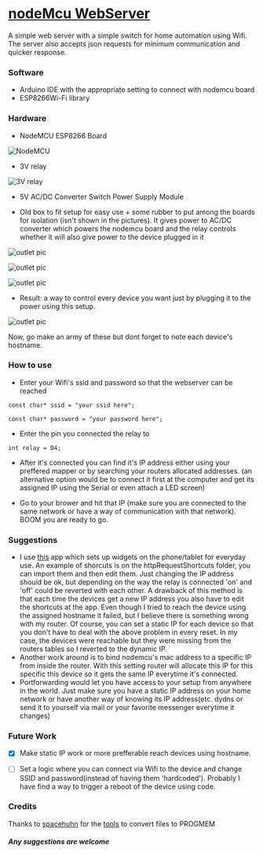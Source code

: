# [nodeMcu WebServer](https://leytpapas.github.io/nodeMcuWebServer/)

A simple web server with a simple switch for home automation using Wifi. The server also accepts json requests for minimum communication and quicker response.

### Software

* Arduino IDE with the appropriate setting to connect with nodemcu board
* ESP8266Wi-Fi library


### Hardware

* NodeMCU ESP8266  Board

![NodeMCU](images/nodemcu.jpg)

* 3V relay

![3V relay](images/relay.jpg)


* 5V AC/DC Converter Switch Power Supply Module


* Old box to fit setup for easy use + some rubber to put among the boards for isolation (isn't shown in the pictures). It gives power to AC/DC converter which powers the nodemcu board and the relay controls whether it will also give power to the device plugged in it

![outlet pic](images/priza1.jpg)

![outlet pic](images/priza3.jpg)

![outlet pic](images/priza2.jpg)

* Result: a way to control every device you want just by plugging it to the power using this setup.

![outlet pic](images/priza4.jpg)


Now, go make an army of these but dont forget to note each device's hostname.


### How to use

* Enter your Wifi's ssid and password so that the webserver can be reached

```
const char* ssid = "your ssid here";

const char* password = "your password here";
```

* Enter the pin you connected the relay to

```
int relay = D4;
```

* After it's connected you can find it's IP address either using your preffered mapper or by searching your routers allocated addresses.
(an alternative option would be to connect it first at the computer and get its assigned IP using the Serial or even attach a LED screen)

* Go to your brower and hit that IP (make sure you are connected to the same network or have a way of communication with that network). BOOM you are ready to go. 


### Suggestions

  * I use [this](https://play.google.com/store/apps/details?id=ch.rmy.android.http_shortcuts) app which sets up widgets on the phone/tablet for everyday use. An example of shorcuts is on the httpRequestShortcuts folder, you can import them and then edit them. Just changing the IP address should be ok, but depending on the way the relay is connected 'on' and 'off' could be reverted with each other.
  A drawback of this method is that each time the devices get a new IP address you also have to edit the shortcuts at the app. Even though I tried to reach the device using the assigned hostname it failed, but I believe there is something wrong with my router.
  Of course, you can set a static IP for each device so that you don't have to deal with the above problem in every reset. In my case, the devices were reachable but they were missing from the routers tables so I reverted to the dynamic IP.
  * Another work around is to bind nodemcu's mac address to a specific IP from inside the router. With this setting router will allocate this IP for this specific this device so it gets the same IP everytime it's connected.
  * Portforwarding would let you have access to your setup from anywhere in the world. Just make sure you have a static IP address on your home network or have another way of knowing its IP address(etc. dydns or send it to yourself via mail or your favorite messenger everytime it changes)


### Future Work 

- [x] Make static IP work or more prefferable reach devices using hostname.

- [ ] Set a logic where you can connect via Wifi to the device and change SSID and password(instead of having them 'hardcoded'). Probably I have find a way to trigger a reboot of the device using code.



### Credits

Thanks to [spacehuhn](https://github.com/spacehuhn/) for the [tools](https://github.com/spacehuhn/esp8266_deauther/blob/master/web_server/) to convert files to PROGMEM









##### Any suggestions are welcome #####